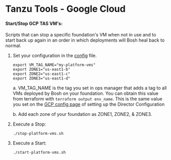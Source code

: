 # Tanzu Tools - Google Cloud

#### Start/Stop GCP TAS VM's:

Scripts that can stop a specific foundation's VM when not in use and to start back up again in an order in which deployments will Bosh heal back to normal.

1. Set your configuration in the [config](config) file.

    ```
    export VM_TAG_NAME="my-platform-vms"
    export ZONE1="us-east1-b"
    export ZONE2="us-east1-c"
    export ZONE3="us-east1-d"
    ```
    
    a. VM_TAG_NAME is the tag you set in ops manager that adds a tag to all VMs deployed by Bosh on your foundation.
    You can obtain this value from terraform with `terraform output env_name`. This is the same value you set on the 
    [GCP config page](https://docs.pivotal.io/platform/ops-manager/gcp/config-terraform.html#gcp-config) of 
    setting up the Director Configuration
    
    b. Add each zone of your foundation as ZONE1, ZONE2, & ZONE3.

2. Execute a Stop:

    ```
    ./stop-platform-vms.sh
    ```

3. Execute a Start:

    ```
    ./start-platform-vms.sh
    ```

